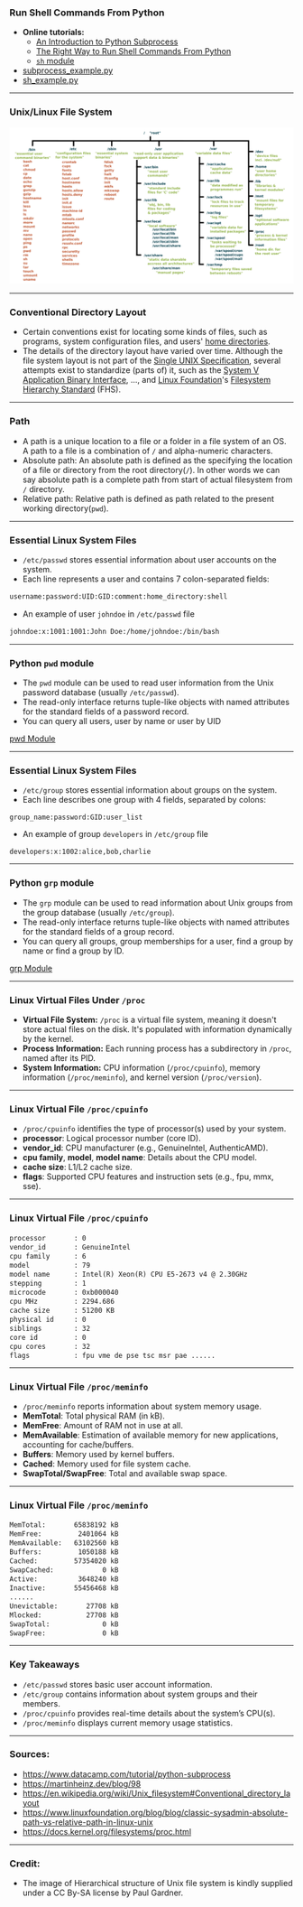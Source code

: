 ### Run Shell Commands From Python

- **Online tutorials:**
  - [An Introduction to Python Subprocess](https://www.datacamp.com/tutorial/python-subprocess)
  - [The Right Way to Run Shell Commands From Python](https://martinheinz.dev/blog/98)
  - [`sh` module](https://github.com/amoffat/sh)
- [subprocess_example.py](https://github.com/sait-its/awesome-cprg-217/blob/main/unit-01/subprocess_example.py)
- [sh_example.py](https://github.com/sait-its/awesome-cprg-217/blob/main/unit-01/sh_example.py)

---

### Unix/Linux File System

![standard-unix-filesystem-hierarchy-1](./unit-04-slides.assets/standard-unix-filesystem-hierarchy-1.webp)

---

### Conventional Directory Layout

- Certain conventions exist for locating some kinds of files, such as programs, system configuration files, and users' [home directories](https://en.wikipedia.org/wiki/Home_directory).
- The details of the directory layout have varied over time. Although the file system layout is not part of the [Single UNIX Specification](https://en.wikipedia.org/wiki/Single_UNIX_Specification), several attempts exist to standardize (parts of) it, such as the [System V](https://en.wikipedia.org/wiki/UNIX_System_V) [Application Binary Interface](https://en.wikipedia.org/wiki/Application_Binary_Interface), ..., and [Linux Foundation](https://en.wikipedia.org/wiki/Linux_Foundation)'s [Filesystem Hierarchy Standard](https://en.wikipedia.org/wiki/Filesystem_Hierarchy_Standard) (FHS).

---

### Path

- A path is a unique location to a file or a folder in a file system of an OS. A path to a file is a combination of `/` and alpha-numeric characters.
- Absolute path: An absolute path is defined as the specifying the location of a file or directory from the root directory(`/`). In other words we can say absolute path is a complete path from start of actual filesystem from `/` directory.
- Relative path: Relative path is defined as path related to the present working directory(`pwd`).

---

### Essential Linux System Files

- `/etc/passwd` stores essential information about user accounts on the system.
- Each line represents a user and contains 7 colon-separated fields:

```sh
username:password:UID:GID:comment:home_directory:shell
```

- An example of user `johndoe` in `/etc/passwd` file

```sh
johndoe:x:1001:1001:John Doe:/home/johndoe:/bin/bash
```

---

### Python `pwd` module

- The `pwd` module can be used to read user information from the Unix password database (usually `/etc/passwd`).
- The read-only interface returns tuple-like objects with named attributes for the standard fields of a password record.
- You can query all users, user by name or user by UID

[pwd Module](https://pymotw.com/3/pwd/)

---

### Essential Linux System Files

- `/etc/group` stores essential information about groups on the system.
- Each line describes one group with 4 fields, separated by colons:

```shell
group_name:password:GID:user_list
```

- An example of group `developers` in `/etc/group` file

```shell
developers:x:1002:alice,bob,charlie
```

---

### Python `grp` module

- The `grp` module can be used to read information about Unix groups from the group database (usually `/etc/group`).
- The read-only interface returns tuple-like objects with named attributes for the standard fields of a group record.
- You can query all groups, group memberships for a user, find a group by name or find a group by ID.

[grp Module](https://pymotw.com/3/grp/)

---

### Linux Virtual Files Under `/proc`

- **Virtual File System:** `/proc` is a virtual file system, meaning it doesn't store actual files on the disk. It's populated with information dynamically by the kernel. 
- **Process Information:** Each running process has a subdirectory in `/proc`, named after its PID.
- **System Information:** CPU information (`/proc/cpuinfo`), memory information (`/proc/meminfo`), and kernel version (`/proc/version`). 

---

### Linux Virtual File `/proc/cpuinfo`

- `/proc/cpuinfo`  identifies the type of processor(s) used by your system.
- **processor**: Logical processor number (core ID).
- **vendor_id**: CPU manufacturer (e.g., GenuineIntel, AuthenticAMD).
- **cpu family**, **model**, **model name**: Details about the CPU model.
- **cache size**: L1/L2 cache size.
- **flags**: Supported CPU features and instruction sets (e.g., fpu, mmx, sse).

---

### Linux Virtual File `/proc/cpuinfo`

```shell
processor       : 0
vendor_id       : GenuineIntel
cpu family      : 6
model           : 79
model name      : Intel(R) Xeon(R) CPU E5-2673 v4 @ 2.30GHz
stepping        : 1
microcode       : 0xb000040
cpu MHz         : 2294.686
cache size      : 51200 KB
physical id     : 0
siblings        : 32
core id         : 0
cpu cores       : 32
flags           : fpu vme de pse tsc msr pae ......
```

---

### Linux Virtual File `/proc/meminfo`

- `/proc/meminfo` reports information about system memory usage.
- **MemTotal**: Total physical RAM (in kB).
- **MemFree**: Amount of RAM not in use at all.
- **MemAvailable**: Estimation of available memory for new applications, accounting for cache/buffers.
- **Buffers**: Memory used by kernel buffers.
- **Cached**: Memory used for file system cache.
- **SwapTotal/SwapFree**: Total and available swap space.

---

### Linux Virtual File `/proc/meminfo`

```shell
MemTotal:       65838192 kB
MemFree:         2401064 kB
MemAvailable:   63102560 kB
Buffers:         1050188 kB
Cached:         57354020 kB
SwapCached:            0 kB
Active:          3648240 kB
Inactive:       55456468 kB
......
Unevictable:       27708 kB
Mlocked:           27708 kB
SwapTotal:             0 kB
SwapFree:              0 kB
```

---

### Key Takeaways

- `/etc/passwd` stores basic user account information.
- `/etc/group` contains information about system groups and their members.
- `/proc/cpuinfo` provides real-time details about the system’s CPU(s).
- `/proc/meminfo` displays current memory usage statistics.

---

### Sources:

- https://www.datacamp.com/tutorial/python-subprocess
- https://martinheinz.dev/blog/98
- https://en.wikipedia.org/wiki/Unix_filesystem#Conventional_directory_layout
- https://www.linuxfoundation.org/blog/blog/classic-sysadmin-absolute-path-vs-relative-path-in-linux-unix
- https://docs.kernel.org/filesystems/proc.html

---

### Credit:

- The image of Hierarchical structure of Unix file system is kindly supplied under a CC By-SA license by Paul Gardner.